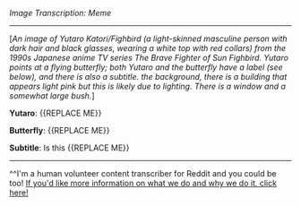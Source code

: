 *Image Transcription: Meme*

---

[*An image of Yutaro Katori/Fighbird (a light-skinned masculine person with dark hair and black glasses, wearing a white top with red collars) from the 1990s Japanese anime TV series The Brave Fighter of Sun Fighbird. Yutaro points at a flying butterfly; both Yutaro and the butterfly have a label (see below), and there is also a subtitle. the background, there is a building that appears light pink but this is likely due to lighting. There is a window and a somewhat large bush.*]

**Yutaro**: {{REPLACE ME}}

**Butterfly**: {{REPLACE ME}}

**Subtitle**: Is this {{REPLACE ME}}

---

^^I'm&#32;a&#32;human&#32;volunteer&#32;content&#32;transcriber&#32;for&#32;Reddit&#32;and&#32;you&#32;could&#32;be&#32;too!&#32;[If&#32;you'd&#32;like&#32;more&#32;information&#32;on&#32;what&#32;we&#32;do&#32;and&#32;why&#32;we&#32;do&#32;it,&#32;click&#32;here!](https://www.reddit.com/r/TranscribersOfReddit/wiki/index)
